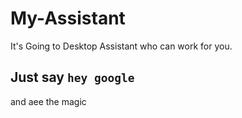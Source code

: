 # My-Assistant
It's Going to Desktop Assistant who can work for you. 
## Just say `hey google` 
and aee the magic

